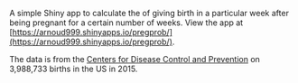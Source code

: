 A simple Shiny app to calculate the of giving birth in a particular week after being pregnant for a certain number of weeks. View the app at [https://arnoud999.shinyapps.io/pregprob/](https://arnoud999.shinyapps.io/pregprob/). 

The data is from the [Centers for Disease Control and Prevention](https://wonder.cdc.gov/) on 3,988,733 births in the US in 2015.

